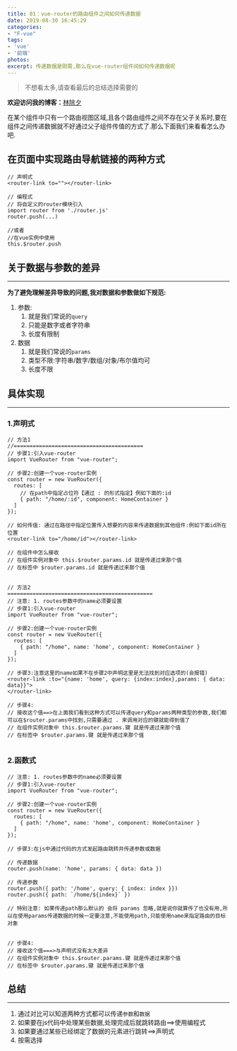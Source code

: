 ```yaml
---
title: 01：vue-router的路由组件之间如何传递数据
date: 2019-08-30 16:45:29
categories:
- "F-vue"
tags:
- 'vue'
- '前端'
photos:
excerpt: 传递数据是刚需,那么在vue-router组件间如何传递数据呢
---
```


> 不想看太多,请查看最后的总结选择需要的

**欢迎访问我的博客：**[林除夕](http://linzowo.gitee.io)

在某个组件中只有一个路由视图区域,且各个路由组件之间不存在父子关系时,要在组件之间传递数据就不好通过父子组件传值的方式了.那么下面我们来看看怎么办吧.

## 在页面中实现路由导航链接的两种方式

```vue
// 声明式  
<router-link to=""></router-link>

// 编程式
// 将自定义的router模块引入
import router from './router.js'
router.push(...)

//或者
//在vue实例中使用
this.$router.push
```



## 关于数据与参数的差异

------

**为了避免理解差异导致的问题,我对数据和参数做如下规范:**

1. 参数:
   1. 就是我们常说的`query`
   2. 只能是数字或者字符串
   3. 长度有限制
2. 数据
   1. 就是我们常说的`params`
   2. 类型不限:字符串/数字/数组/对象/布尔值均可
   3. 长度不限



## 具体实现

------

### 1.声明式

```vue
// 方法1
//=========================================
// 步骤1:引入vue-router
import VueRouter from "vue-router";

// 步骤2:创建一个vue-router实例
const router = new VueRouter({
  routes: [
	// 在path中指定占位符【通过 : 的形式指定】例如下面的:id
    { path: "/home/:id", component: HomeContainer }
  ]
});

// 如何传值: 通过在路径中指定位置传入想要的内容来传递数据到其他组件:例如下面id所在位置
<router-link to="/home/id"></router-link>

// 在组件中怎么接收
// 在组件实例对象中 this.$router.params.id 就是传递过来那个值
// 在标签中 $router.params.id 就是传递过来那个值


// 方法2
==============================================
// 注意: 1. routes参数中的name必须要设置
// 步骤1:引入vue-router
import VueRouter from "vue-router";

// 步骤2:创建一个vue-router实例
const router = new VueRouter({
  routes: [
    { path: "/home", name: 'home', component: HomeContainer }
  ]
});

// 步骤3:注意这里的name如果不在步骤2中声明这里是无法找到对应选项的(会报错)
<router-link :to="{name: 'home', query: {index:index},params: { data: data}}">
</router-link>

// 步骤4:
// 接收这个值==>在上面我们看到这种方式可以传递query和params两种类型的参数,我们都可以在$router.params中找到,只需要通过 . 来调用对应的键就能得到值了
// 在组件实例对象中 this.$router.params.键 就是传递过来那个值
// 在标签中 $router.params.键 就是传递过来那个值


```

### 2.函数式

```
// 注意: 1. routes参数中的name必须要设置
// 步骤1:引入vue-router
import VueRouter from "vue-router";

// 步骤2:创建一个vue-router实例
const router = new VueRouter({
  routes: [
    { path: "/home", name: 'home', component: HomeContainer }
  ]
});

// 步骤3:在js中通过代码的方式发起路由跳转并传递参数或数据

// 传递数据
router.push(name: 'home', params: { data: data })

// 传递参数
router.push({ path: '/home', query: { index: index }})
router.push({ path: `/home/${index}` })

// 特别注意: 如果传递path那么默认的 会将 params 忽略,就是说你就算传了也没有用,所以在使用params传递数据的时候一定要注意,不能使用path,只能使用name来指定路由的目标对象


// 步骤4:
// 接收这个值===>与声明式没有太大差异
// 在组件实例对象中 this.$router.params.键 就是传递过来那个值
// 在标签中 $router.params.键 就是传递过来那个值
```



## 总结

------

1. 通过对比可以知道两种方式都可以传递`参数`和`数据`
2. 如果要在js代码中处理某些数据,处理完成后就跳转路由==>使用编程式
3. 如果要通过某些已经绑定了数据的元素进行跳转==>声明式
4. 按需选择
